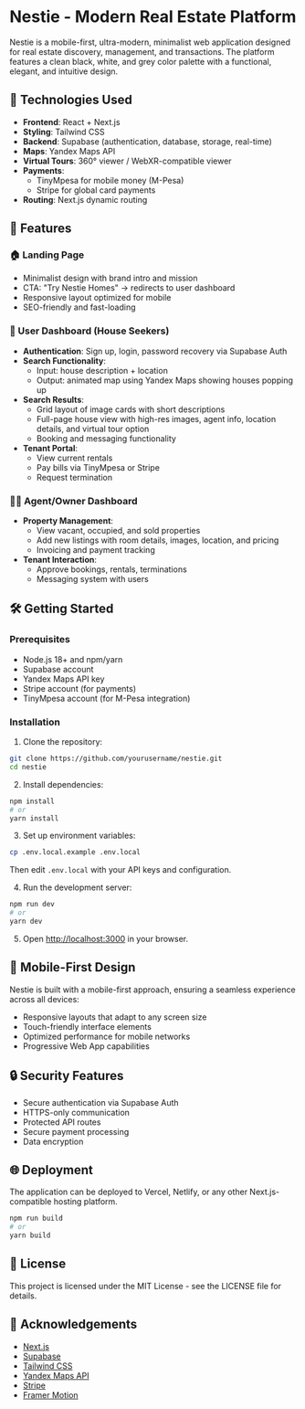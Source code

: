# Nestie - Modern Real Estate Platform

Nestie is a mobile-first, ultra-modern, minimalist web application designed for real estate discovery, management, and transactions. The platform features a clean black, white, and grey color palette with a functional, elegant, and intuitive design.

## 🔷 Technologies Used

- **Frontend**: React + Next.js
- **Styling**: Tailwind CSS
- **Backend**: Supabase (authentication, database, storage, real-time)
- **Maps**: Yandex Maps API
- **Virtual Tours**: 360° viewer / WebXR-compatible viewer
- **Payments**:
  - TinyMpesa for mobile money (M-Pesa)
  - Stripe for global card payments
- **Routing**: Next.js dynamic routing

## 🚀 Features

### 🏠 Landing Page
- Minimalist design with brand intro and mission
- CTA: "Try Nestie Homes" → redirects to user dashboard
- Responsive layout optimized for mobile
- SEO-friendly and fast-loading

### 👤 User Dashboard (House Seekers)
- **Authentication**: Sign up, login, password recovery via Supabase Auth
- **Search Functionality**:
  - Input: house description + location
  - Output: animated map using Yandex Maps showing houses popping up
- **Search Results**:
  - Grid layout of image cards with short descriptions
  - Full-page house view with high-res images, agent info, location details, and virtual tour option
  - Booking and messaging functionality
- **Tenant Portal**:
  - View current rentals
  - Pay bills via TinyMpesa or Stripe
  - Request termination

### 🧑‍💼 Agent/Owner Dashboard
- **Property Management**:
  - View vacant, occupied, and sold properties
  - Add new listings with room details, images, location, and pricing
  - Invoicing and payment tracking
- **Tenant Interaction**:
  - Approve bookings, rentals, terminations
  - Messaging system with users

## 🛠️ Getting Started

### Prerequisites
- Node.js 18+ and npm/yarn
- Supabase account
- Yandex Maps API key
- Stripe account (for payments)
- TinyMpesa account (for M-Pesa integration)

### Installation

1. Clone the repository:
```bash
git clone https://github.com/yourusername/nestie.git
cd nestie
```

2. Install dependencies:
```bash
npm install
# or
yarn install
```

3. Set up environment variables:
```bash
cp .env.local.example .env.local
```
Then edit `.env.local` with your API keys and configuration.

4. Run the development server:
```bash
npm run dev
# or
yarn dev
```

5. Open [http://localhost:3000](http://localhost:3000) in your browser.

## 📱 Mobile-First Design

Nestie is built with a mobile-first approach, ensuring a seamless experience across all devices:

- Responsive layouts that adapt to any screen size
- Touch-friendly interface elements
- Optimized performance for mobile networks
- Progressive Web App capabilities

## 🔒 Security Features

- Secure authentication via Supabase Auth
- HTTPS-only communication
- Protected API routes
- Secure payment processing
- Data encryption

## 🌐 Deployment

The application can be deployed to Vercel, Netlify, or any other Next.js-compatible hosting platform.

```bash
npm run build
# or
yarn build
```

## 📄 License

This project is licensed under the MIT License - see the LICENSE file for details.

## 🙏 Acknowledgements

- [Next.js](https://nextjs.org/)
- [Supabase](https://supabase.io/)
- [Tailwind CSS](https://tailwindcss.com/)
- [Yandex Maps API](https://yandex.com/dev/maps/)
- [Stripe](https://stripe.com/)
- [Framer Motion](https://www.framer.com/motion/)